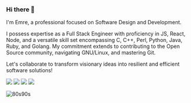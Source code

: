 ### Hi there 👋

I'm Emre, a professional focused on Software Design and Development.

I possess expertise as a Full Stack Engineer with proficiency in JS, React, Node, and a versatile skill set encompassing C, C++, Perl, Python, Java, Ruby, and Golang. My commitment extends to contributing to the Open Source community, navigating GNU/Linux, and mastering Git.

Let's collaborate to transform visionary ideas into resilient and efficient software solutions!
 

[<img src="https://img.shields.io/badge/twitter-%2312100E.svg?&style=for-the-badge&logo=twitter&logoColor=white%22" />](https://twitter.com/emredemirbag/)
[<img src = "https://img.shields.io/badge/instagram-%23E4405F.svg?style=for-the-badge&logo=instagram&logoColor=white">](https://www.instagram.com/emredemirbag/)
[<img src="https://img.shields.io/badge/linkedin-%230077B5.svg?&style=for-the-badge&logo=linkedin&logoColor=white" />](http://linkedin.com/in/emredemirbag/)
[<img src ="https://img.shields.io/badge/Website-ed-%23.svg?&style=for-the-badge&logo=&logoColor=white%22">](https://emre-demirbag.github.io/)


![80s90s](https://user-images.githubusercontent.com/77526623/151553389-450d7579-e8ee-42df-a19f-cfdab43d1ea2.jpg)
